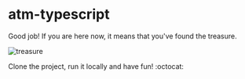 # atm-typescript

Good job! If you are here now, it means that you've found the treasure.

![treasure](https://i.ibb.co/dPmw0q0/treasure-250px.png)

Clone the project, run it locally and have fun! :octocat:
